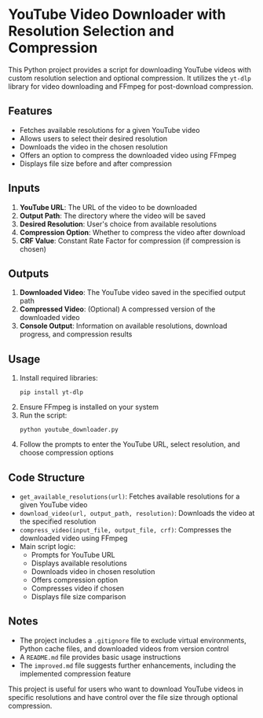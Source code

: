 
# YouTube Video Downloader with Resolution Selection and Compression

This Python project provides a script for downloading YouTube videos with custom resolution selection and optional compression. It utilizes the `yt-dlp` library for video downloading and FFmpeg for post-download compression.

## Features

- Fetches available resolutions for a given YouTube video
- Allows users to select their desired resolution
- Downloads the video in the chosen resolution
- Offers an option to compress the downloaded video using FFmpeg
- Displays file size before and after compression

## Inputs

1. **YouTube URL**: The URL of the video to be downloaded
2. **Output Path**: The directory where the video will be saved
3. **Desired Resolution**: User's choice from available resolutions
4. **Compression Option**: Whether to compress the video after download
5. **CRF Value**: Constant Rate Factor for compression (if compression is chosen)

## Outputs

1. **Downloaded Video**: The YouTube video saved in the specified output path
2. **Compressed Video**: (Optional) A compressed version of the downloaded video
3. **Console Output**: Information on available resolutions, download progress, and compression results

## Usage

1. Install required libraries:
   ```
   pip install yt-dlp
   ```
2. Ensure FFmpeg is installed on your system
3. Run the script:
   ```
   python youtube_downloader.py
   ```
4. Follow the prompts to enter the YouTube URL, select resolution, and choose compression options

## Code Structure

- `get_available_resolutions(url)`: Fetches available resolutions for a given YouTube video
- `download_video(url, output_path, resolution)`: Downloads the video at the specified resolution
- `compress_video(input_file, output_file, crf)`: Compresses the downloaded video using FFmpeg
- Main script logic:
  - Prompts for YouTube URL
  - Displays available resolutions
  - Downloads video in chosen resolution
  - Offers compression option
  - Compresses video if chosen
  - Displays file size comparison

## Notes

- The project includes a `.gitignore` file to exclude virtual environments, Python cache files, and downloaded videos from version control
- A `README.md` file provides basic usage instructions
- The `improved.md` file suggests further enhancements, including the implemented compression feature

This project is useful for users who want to download YouTube videos in specific resolutions and have control over the file size through optional compression.
